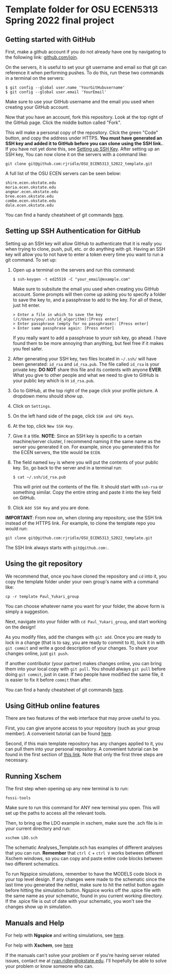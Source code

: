 # Template folder for OSU ECEN5313 Spring 2022 final project

## Getting started with GitHub

First, make a github account if you do not already have one by navigating to
the following link: [github.com/join](https://github.com/join).

On the servers, it is useful to set your git username and email
so that git can reference it when performing pushes. To do this, run these two
commands in a terminal on the servers:

```
$ git config --global user.name 'YourGitHubusername'
$ git config --global user.email 'YourEmail'
```

Make sure to use your GitHub username and the email you used when creating your
GitHub account.

Now that you have an account, fork this repository. Look at the top right of
the GitHub page. Click the middle button called "Fork".

This will make a personal copy of the repository. Click the green "Code"
button, and copy the address under HTTPS. **You must have generated an SSH key
and added it to GitHub before you can clone using the SSH link.**. If you 
have not yet done this, see [Setting up SSH Key](#setting-up-ssh-authentication-for-github).
After setting up an SSH key, You can now clone it on the servers with a command like:

```
git clone git@github.com:rjridle/OSU_ECEN5313_S2022_template.git
```

A full list of the OSU ECEN servers can be seen below:
```
shire.ecen.okstate.edu
moria.ecen.okstate.edu
angmar.ecen.okstate.edu
bree.ecen.okstate.edu
combe.ecen.okstate.edu
dale.ecen.okstate.edu
```

You can find a handy cheatsheet of git commands
[here](https://education.github.com/git-cheat-sheet-education.pdf).

## Setting up SSH Authentication for GitHub
Setting up an SSH key will allow GitHub to authenticate that it is really
you when trying to clone, push, pull, etc. or do anything with git. Having
an SSH key will allow you to not have to enter a token every time you want
to run a git command. To set up:

1. Open up a terminal on the servers and run this command:

   ```
   $ ssh-keygen -t ed25519 -C "your_email@example.com"
   ```

   Make sure to subsitute the email you used when creating you
   GitHub account. Some prompts will then come up asking you to
   specify a folder to save the key to, and a passphrase to add
   to the key. For all of these, just hit enter. 

   ```
   > Enter a file in which to save the key (/c/Users/you/.ssh/id_algorithm):[Press enter]
   > Enter passphrase (empty for no passphrase): [Press enter]
   > Enter same passphrase again: [Press enter]
   ```

   If you really want to add a passphrase to yourr ssh key, go ahead. I have
   found them to be more annoying than anything, but feel free if it makes you
   feel safer.

2. After generating your SSH key, two files located in `~/.ssh/` will have been
   generated: `id_rsa` and `id_rsa.pub`. The file called `id_rsa` is your private
   key. **DO NOT** share this file and its contents with anyone **EVER**. What you
   give to other people and what we need to give to GitHub is your public key which
   is in `id_rsa.pub`.

3. Go to GitHub, at the top right of the page click your profile picture. A dropdown
   menu should show up.

4. Click on `Settings`.

5. On the left hand side of the page, click `SSH and GPG Keys`.

6. At the top, click `New SSH Key`.

7. Give it a title. **NOTE**: Since an SSH key is specific to a certain machine/server
   cluster, I recommend naming it the same name as the server you generated it on. For
   example, since you generated this for the ECEN servers, the title would be `ECEN`.

8. The field named `key` is where you will put the contents of your public key. So, go
   back to the server and in a terminal run:

   ```
   $ cat ~/.ssh/id_rsa.pub
   ```

   This will print out the contents of the file. It should start with `ssh-rsa`
   or something similar. Copy the entire string and paste it into the key field
   on GitHub.

9. Click `Add SSH Key` and you are done.

**IMPORTANT**: From now on, when cloning any repository, use the SSH link instead of the HTTPS link.
For example, to clone the template repo you would run:

```
git clone git@github.com:rjridle/OSU_ECEN5313_S2022_template.git
```

The SSH link always starts with `git@github.com:`.

## Using the git repository

We recommend that, once you have cloned the repository and `cd` into it, you
copy the template folder under your own group's name with a command like:

```
cp -r template Paul_Yukari_group
```

You can choose whatever name you want for your folder, the above form is simply
a suggestion.

Next, navigate into your folder with `cd Paul_Yukari_group`, and start working
on the design!

As you modify files, add the changes with `git add`. Once you are ready to lock
in a change (that is to say, you are ready to commit to it), lock it in with
`git commit` and write a good description of your changes. To share your
changes online, just `git push`.

If another contributor (your partner) makes changes online, you can bring them
into your local copy with `git pull`. You should always `git pull` before doing
`git commit`, just in case. If two people have modified the same file, it is
easier to fix it before `commit` than after.

You can find a handy cheatsheet of git commands
[here](https://education.github.com/git-cheat-sheet-education.pdf).

## Using GitHub online features

There are two features of the web interface that may prove useful to you.

First, you can give anyone access to your repository (such as your group
member). A convenient tutorial can be found
[here](https://docs.github.com/en/account-and-profile/setting-up-and-managing-your-github-user-account/managing-access-to-your-personal-repositories/inviting-collaborators-to-a-personal-repository).

Second, if this main template repository has any changes applied to it, you can
pull them into your personal repository. A convenient tutorial can be found in
the first section of [this
link](https://docs.github.com/en/github-ae@latest/pull-requests/collaborating-with-pull-requests/working-with-forks/syncing-a-fork).
Note that only the first three steps are necessary.

## Running Xschem
The first step when opening up any new terminal is to run:

```
fossi-tools
```

Make sure to run this command for ANY new terminal you open. 
This will set up the paths to access all the relevant tools.

Then, to bring up the LDO example in xschem, make sure 
the .sch file is in your current directory and run:

```
xschem LDO.sch
```

The schematic Analyses_Template.sch has examples of different analyses
that you can run. **Remember** that `ctrl C` + `ctrl V` works between different
Xschem windows, so you can copy and paste entire code blocks between
two different schematics. 

To run Ngspice simulations, remember to have the MODELS code block in
your top level design. If any changes were made to the schematic since
the last time you generated the netlist, make sure to hit the netlist button
again before hitting the simulation button. Ngspice works off the .spice file
with the same name as your schematic, found in you current working directory. 
If the .spice file is out of date with your schematic, you won't see the changes
show up in simulation.

## Manuals and Help
For help with **Ngspice** and writing simulations, see [here](http://ngspice.sourceforge.net/docs/ngspice-manual.pdf).

For help with **Xschem**, see [here](https://xschem.sourceforge.io/stefan/xschem_man/xschem_man.html)

If the manuals can't solve your problem or if you're having server related issues, contact me at
ryan.ridley@okstate.edu. I'll hopefully be able to solve your problem or know someone who can.

